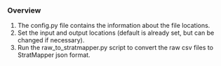 ### Overview
1. The config.py file contains the information about the file locations.
2. Set the input and output locations (default is already set, but can be changed if necessary).
3. Run the raw_to_stratmapper.py script to convert the raw csv files to StratMapper json format.